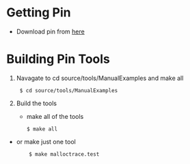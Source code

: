 Getting Pin
===========

- Download pin from [here](http://software.intel.com/en-us/articles/pin-a-dynamic-binary-instrumentation-tool#GettingStarted)

Building Pin Tools
==================

1. Navagate to cd source/tools/ManualExamples and make all

		$ cd source/tools/ManualExamples

2. Build the tools 

   -  make all of the tools
         
          $ make all

- or make just one tool

          $ make malloctrace.test
   		